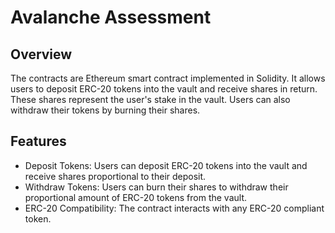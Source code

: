 # Avalanche Assessment

## Overview
The contracts are Ethereum smart contract implemented in Solidity. It allows users to deposit ERC-20 tokens into the vault and receive shares in return. These shares represent the user's stake in the vault. Users can also withdraw their tokens by burning their shares.

## Features
* Deposit Tokens: Users can deposit ERC-20 tokens into the vault and receive shares proportional to their deposit.
* Withdraw Tokens: Users can burn their shares to withdraw their proportional amount of ERC-20 tokens from the vault.
* ERC-20 Compatibility: The contract interacts with any ERC-20 compliant token.
